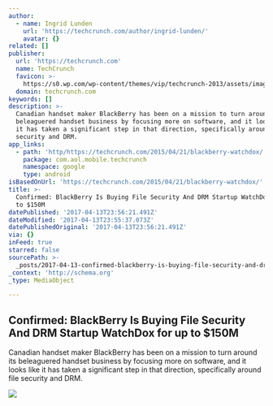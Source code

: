 ```yaml
---
author:
  - name: Ingrid Lunden
    url: 'https://techcrunch.com/author/ingrid-lunden/'
    avatar: {}
related: []
publisher:
  url: 'https://techcrunch.com'
  name: TechCrunch
  favicon: >-
    https://s0.wp.com/wp-content/themes/vip/techcrunch-2013/assets/images/favicon.ico
  domain: techcrunch.com
keywords: []
description: >-
  Canadian handset maker BlackBerry has been on a mission to turn around its
  beleaguered handset business by focusing more on software, and it looks like
  it has taken a significant step in that direction, specifically around file
  security and DRM.
app_links:
  - path: 'http/https://techcrunch.com/2015/04/21/blackberry-watchdox/'
    package: com.aol.mobile.techcrunch
    namespace: google
    type: android
isBasedOnUrl: 'https://techcrunch.com/2015/04/21/blackberry-watchdox/'
title: >-
  Confirmed: BlackBerry Is Buying File Security And DRM Startup WatchDox for up
  to $150M
datePublished: '2017-04-13T23:56:21.491Z'
dateModified: '2017-04-13T23:55:37.073Z'
datePublishedOriginal: '2017-04-13T23:56:21.491Z'
via: {}
inFeed: true
starred: false
sourcePath: >-
  _posts/2017-04-13-confirmed-blackberry-is-buying-file-security-and-drm-startu.md
_context: 'http://schema.org'
_type: MediaObject

---
```

<article style=""><h1>Confirmed: BlackBerry Is Buying File Security And DRM Startup WatchDox for up to $150M</h1><p>Canadian handset maker BlackBerry has been on a mission to turn around its beleaguered handset business by focusing more on software, and it looks like it has taken a significant step in that direction, specifically around file security and DRM.</p><img src="https://tctechcrunch2011.files.wordpress.com/2015/04/screen-shot-2015-04-21-at-12-30-04.png?w=764&amp;h=384&amp;crop=1" /></article>